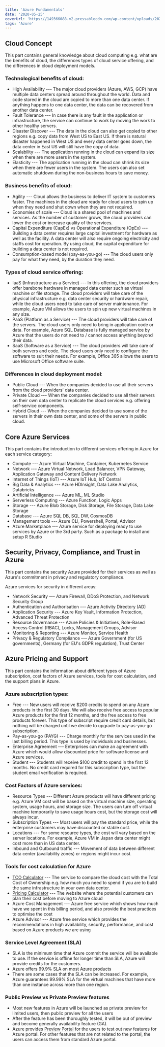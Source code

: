 ```yaml
---
title: 'Azure Fundamentals'
date: '2020-05-25'
coverUrl: 'https://149366088.v2.pressablecdn.com/wp-content/uploads/2020/04/ubuntu-20.4-wsl.jpg'
tags: 'Azure'
---
```



## Cloud Concept

This part contains general knowledge about cloud computing e.g. what are the benefits of cloud, the differences types of cloud service offering, and the differences in cloud deployment models.

### Technological benefits of cloud:

-   High Availability --- The major cloud providers (Azure, AWS, GCP) have multiple data centers spread around throughout the world. Data and code stored in the cloud are copied to more than one data center. If anything happens to one data center, the data can be recovered from another data center.
-   Fault Tolerance --- In case there is any fault in the application or infrastructure, the service can continue to work by moving the work to other healthy servers.
-   Disaster Discover --- The data in the cloud can also get copied to other regions e.g. copy data from West US to East US. If there is natural disaster happened in West US and every data center goes down, the data center in East US will still have the copy of data.
-   Scalability --- The application running in the cloud can expand its size when there are more users in the system.
-   Elasticity --- The application running in the cloud can shrink its size when there are fewer users in the system. The users can also set automatic shutdown during the non-business hours to save money.

### Business benefits of cloud:

-   Agility --- Cloud allows the business to deliver IT system to customers faster. The machines in the cloud are ready for cloud users to spin up when they need and shut down when they are not required.
-   Economies of scale --- Cloud is a shared pool of machines and services. As the number of customer grows, the cloud providers can lower the cost or increase quality of the services.
-   Capital Expenditure (CapEx) vs Operational Expenditure (OpEx) --- Building a data center requires large capital investment for hardware as well as the facility. A data center will also require ongoing electricity and staffs cost for operation. By using cloud, the capital expenditure for building a data center is not required.
-   Consumption-based model (pay-as-you-go) --- The cloud users only pay for what they need, by the duration they need.

### Types of cloud service offering:

-   IaaS (Infrastructure as a Service) --- In this offering, the cloud providers offer barebone hardware in managed data center such as virtual machine or file storage. The cloud providers will take care of the physical infrastructure e.g. data center security or hardware repair, while the cloud users need to take care of server maintenance. For example, Azure VM allows the users to spin up new virtual machines in any size.
-   PaaS (Platform as a Service) --- The cloud providers will take care of the servers. The cloud users only need to bring in application code or data. For example, Azure SQL Database is fully managed service by Azure that the users do not need to / cannot access anything beyond their data.
-   SaaS (Software as a Service) --- The cloud providers will take care of both servers and code. The cloud users only need to configure the software to suit their needs. For example, Office 365 allows the users to use Microsoft Office software suite.

### Differences in cloud deployment model:

-   Public Cloud --- When the companies decided to use all their servers from the cloud providers' data center.
-   Private Cloud --- When the companies decided to use all their servers on their own data center to replicate the cloud services e.g. offering self-service components.
-   Hybrid Cloud --- When the companies decided to use some of the servers in their own data center, and some of the servers in public cloud.

## Core Azure Services

This part contains the introduction to different services offering in Azure for each service category:

-   Compute --- Azure Virtual Machine, Container, Kubernetes Service
-   Network --- Azure Virtual Network, Load Balancer, VPN Gateway, Application Gateway and Content Delivery Network
-   Internet of Things (IoT) --- Azure IoT Hub, IoT Central
-   Big Data & Analytics --- Azure HDInsight, Data Lake Analytics, Databricks
-   Artificial Intelligence --- Azure ML, ML Studio
-   Serverless Computing --- Azure Function, Logic Apps
-   Storage --- Azure Blob Storage, Disk Storage, File Storage, Data Lake Storage
-   Database --- Azure SQL DB, SQL DW, CosmosDB
-   Management tools --- Azure CLI, Powershell, Portal, Advisor
-   Azure Marketplace --- Azure service for deploying ready to use services by Azure or the 3rd party. Such as a package to install and setup R Studio

## Security, Privacy, Compliance, and Trust in Azure

This part contains the security Azure provided for their services as well as Azure's commitment in privacy and regulatory compliance.

Azure services for security in different areas:

-   Network Security --- Azure Firewall, DDoS Protection, and Network Security Group
-   Authentication and Authorisation --- Azure Activity Directory (AD)
-   Application Security --- Azure Key Vault, Information Protection, Advanced Threat Protection
-   Resource Governance --- Azure Policies & Initiatives, Role-Based Access Control (RBAC), Locks, Management Groups, Advisor
-   Monitoring & Reporting --- Azure Monitor, Service Health
-   Privacy & Regulatory Compliance --- Azure Government (for US governments), Germany (for EU's GDPR regulation), Trust Center

## Azure Pricing and Support

This part contains the information about different types of Azure subscription, cost factors of Azure services, tools for cost calculation, and the support plans in Azure.

### Azure subscription types:

-   Free --- New users will receive $200 credits to spend on any Azure products in the first 30 days. We will also receive free access to popular Azure products for the first 12 months, and the free access to free products forever. This type of subscript require credit card details, but nothing will be charged until we decide to upgrade to pay-as-you-go subscription.
-   Pay-as-you-go (PAYG) --- Charge monthly for the services used in the last billing period. This type is used by individuals and businesses.
-   Enterprise Agreement --- Enterprises can make an agreement with Azure which would allow discounted price for software license and Azure services.
-   Student --- Students will receive $100 credit to spend in the first 12 months. No credit card required for this subscription type, but the student email verification is required.

### Cost Factors of Azure services:

-   Resource Types --- Different Azure products will have different pricing e.g. Azure VM cost will be based on the virtual machine size, operating system, usage hours, and storage size. The users can turn off virtual machine temporarily to save usage hours cost, but the storage cost will always incur.
-   Subscription Types --- Most users will pay the standard price, while the enterprise customers may have discounted or stable cost.
-   Locations --- For some resource types, the cost will vary based on the server locations. For example, Azure VM in Japan data center might cost more than in US data center.
-   Inbound and Outbound traffic --- Movement of data between different data center (availability zones) or regions might incur cost.

### Tools for cost calculation for Azure

-   [TCO Calculator](https://azure.microsoft.com/en-us/pricing/tco/calculator/) --- The service to compare the cloud cost with the Total Cost of Ownership e.g. how much you need to spend if you are to build the same infrastructure in your own data center.
-   [Pricing Calculator](https://azure.microsoft.com/en-us/pricing/calculator/) --- The website where the potential customers can plan their cost before moving to Azure cloud
-   Azure Cost Management --- Azure free service which shows how much have we spent in this billing period, and also provide the best practices to optimise the cost
-   Azure Advisor --- Azure free service which provides the recommendations in high availability, security, performance, and cost based on Azure products we are using

### Service Level Agreement (SLA)

-   SLA is the minimum time that Azure commit the service will be available to use. If the service is offline for longer time than SLA, Azure will provide credits for the customers.
-   Azure offers 99.9% SLA on most Azure products
-   There are some cases that the SLA can be increased. For example, Azure guarantees 99.99% SLA for the virtual machines that have more than one instance across more than one region.

### Public Preview vs Private Preview features

-   Most new features in Azure will be launched as private preview for limited users, then public preview for all the users
-   After the feature has been thoroughly tested, it will be out of preview and become generally availability feature (GA).
-   Azure provides [Preview Portal](https://preview.portal.azure.com/) for the users to test out new features for Azure portal. For other features that are not related to the portal, the users can access them from standard Azure portal.
